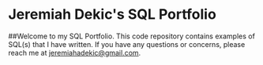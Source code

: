# Jeremiah Dekic's SQL Portfolio

##Welcome to my SQL Portfolio. This code repository contains examples of SQL(s) that I have written. If you have any questions or concerns, please reach me at jeremiahadekic@gmail.com.
